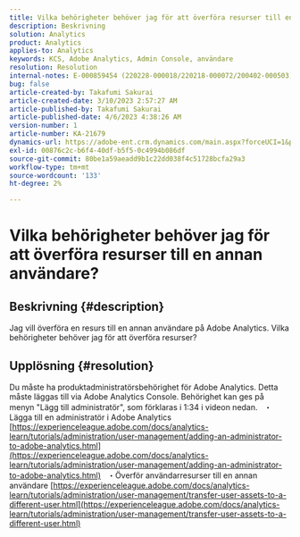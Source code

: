 ```yaml
---
title: Vilka behörigheter behöver jag för att överföra resurser till en annan användare?
description: Beskrivning
solution: Analytics
product: Analytics
applies-to: Analytics
keywords: KCS, Adobe Analytics, Admin Console, användare
resolution: Resolution
internal-notes: E-000859454 (220228-000018/220218-000072/200402-000503)
bug: false
article-created-by: Takafumi Sakurai
article-created-date: 3/10/2023 2:57:27 AM
article-published-by: Takafumi Sakurai
article-published-date: 4/6/2023 4:38:26 AM
version-number: 1
article-number: KA-21679
dynamics-url: https://adobe-ent.crm.dynamics.com/main.aspx?forceUCI=1&pagetype=entityrecord&etn=knowledgearticle&id=ea673245-efbe-ed11-83ff-6045bd006b3d
exl-id: 00876c2c-b6f4-40df-b5f5-0c4994b086df
source-git-commit: 80be1a59aeadd9b1c22dd038f4c51728bcfa29a3
workflow-type: tm+mt
source-wordcount: '133'
ht-degree: 2%

---
```


# Vilka behörigheter behöver jag för att överföra resurser till en annan användare?

## Beskrivning {#description}

Jag vill överföra en resurs till en annan användare på Adobe Analytics. Vilka behörigheter behöver jag för att överföra resurser?

## Upplösning {#resolution}


Du måste ha produktadministratörsbehörighet för Adobe Analytics. Detta måste läggas till via Adobe Analytics Console. Behörighet kan ges på menyn &quot;Lägg till administratör&quot;, som förklaras i 1:34 i videon nedan.
 
・Lägga till en administratör i Adobe Analytics
[https://experienceleague.adobe.com/docs/analytics-learn/tutorials/administration/user-management/adding-an-administrator-to-adobe-analytics.html](https://experienceleague.adobe.com/docs/analytics-learn/tutorials/administration/user-management/adding-an-administrator-to-adobe-analytics.html)
 
・Överför användarresurser till en annan användare
[https://experienceleague.adobe.com/docs/analytics-learn/tutorials/administration/user-management/transfer-user-assets-to-a-different-user.html](https://experienceleague.adobe.com/docs/analytics-learn/tutorials/administration/user-management/transfer-user-assets-to-a-different-user.html)
